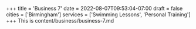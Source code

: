 +++
title = 'Business 7'
date = 2022-08-07T09:53:04-07:00
draft = false
cities = ['Birmingham']
services = ['Swimming Lessons', 'Personal Training']
+++
This is content/business/business-7.md
